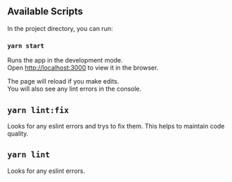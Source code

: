 ## Available Scripts

In the project directory, you can run:

### `yarn start`

Runs the app in the development mode.<br>
Open [http://localhost:3000](http://localhost:3000) to view it in the browser.

The page will reload if you make edits.<br>
You will also see any lint errors in the console.

## `yarn lint:fix`

Looks for any eslint errors and trys to fix them. This helps to maintain code quality.

## `yarn lint`

Looks for any eslint errors.
